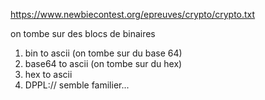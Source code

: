 https://www.newbiecontest.org/epreuves/crypto/crypto.txt

on tombe sur des blocs de binaires

1. bin to ascii (on tombe sur du base 64)
2. base64 to ascii (on tombe sur du hex)
3. hex to ascii
4. DPPL:// semble familier...


